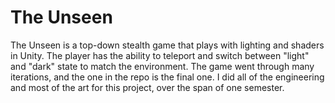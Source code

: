 # The Unseen
The Unseen is a top-down stealth game that plays with lighting and shaders in Unity. The player has the ability to teleport and switch between "light" and "dark" state to match the environment. The game went through many iterations, and the one in the repo is the final one. I did all of the engineering and most of the art for this project, over the span of one semester.
